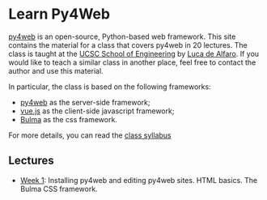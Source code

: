 # Learn Py4Web

[py4web](https://py4web.com) is an open-source, Python-based web framework.  This site contains the material for a class that covers py4web in 20 lectures.  The class is taught at the [UCSC School of Engineering](https://www.soe.ucsc.edu) by [Luca de Alfaro](https://luca.dealfaro.com).  If you would like to teach a similar class in another place, feel free to contact the author and use this material.

In particular, the class is based on the following frameworks: 

* [py4web](https://py4web.com) as the server-side framework;
* [vue.js](https://vuejs.org/) as the client-side javascript framework;
* [Bulma](https://bulma.io/) as the css framework.

For more details, you can read the [class syllabus](syllabus.md)

## Lectures

* [Week 1](week1.md): Installing py4web and editing py4web sites. HTML basics.  The Bulma CSS framework. 

